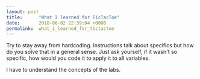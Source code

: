 ```yaml
---
layout: post
title:      "What I learned for TicTacToe"
date:       2018-06-02 22:39:04 +0000
permalink:  what_i_learned_for_tictactoe
---
```



Try to stay away from hardcoding. Instructions talk about specifics but how do you solve that in a general sense. 
Just ask yourself, if it wasn't so specific, how would you code it to apply it to all variables.

I have to understand the concepts of the labs.
